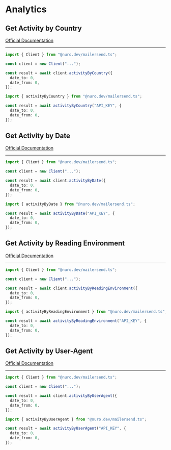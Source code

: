 # Analytics

## Get Activity by Country

[Official Documentation](https://developers.mailersend.com/api/v1/analytics.html#opens-by-country)

---

```typescript
import { Client } from "@nuro.dev/mailersend.ts";

const client = new Client("...");

const result = await client.activityByCountry({
  date_to: 0,
  date_from: 0,
});
```

```typescript
import { activityByCountry } from "@nuro.dev/mailersend.ts";

const result = await activityByCountry("API_KEY", {
  date_to: 0,
  date_from: 0,
});
```

## Get Activity by Date

[Official Documentation](https://developers.mailersend.com/api/v1/analytics.html#activity-data-by-date)

---

```typescript
import { Client } from "@nuro.dev/mailersend.ts";

const client = new Client("...");

const result = await client.activityByDate({
  date_to: 0,
  date_from: 0,
});
```

```typescript
import { activityByDate } from "@nuro.dev/mailersend.ts";

const result = await activityByDate("API_KEY", {
  date_to: 0,
  date_from: 0,
});
```

## Get Activity by Reading Environment

[Official Documentation](https://developers.mailersend.com/api/v1/analytics.html#opens-by-reading-environment)

---

```typescript
import { Client } from "@nuro.dev/mailersend.ts";

const client = new Client("...");

const result = await client.activityByReadingEnvironment({
  date_to: 0,
  date_from: 0,
});
```

```typescript
import { activityByReadingEnvironment } from "@nuro.dev/mailersend.ts";

const result = await activityByReadingEnvironment("API_KEY", {
  date_to: 0,
  date_from: 0,
});
```

## Get Activity by User-Agent

[Official Documentation](https://developers.mailersend.com/api/v1/analytics.html#opens-by-user-agent-name)

---

```typescript
import { Client } from "@nuro.dev/mailersend.ts";

const client = new Client("...");

const result = await client.activityByUserAgent({
  date_to: 0,
  date_from: 0,
});
```

```typescript
import { activityByUserAgent } from "@nuro.dev/mailersend.ts";

const result = await activityByUserAgent("API_KEY", {
  date_to: 0,
  date_from: 0,
});
```
